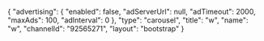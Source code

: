 {
    "advertising": {
        "enabled": false,
        "adServerUrl": null,
        "adTimeout": 2000,
        "maxAds": 100,
        "adInterval": 0
    },
    "type": "carousel",
    "title": "w",
    "name": "w",
    "channelId": "92565271",
    "layout": "bootstrap"
}